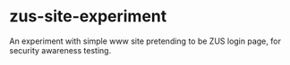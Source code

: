 # zus-site-experiment
An experiment with simple www site pretending to be ZUS login page, for security awareness testing.
